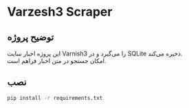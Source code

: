 # Varzesh3 Scraper

## توضیح پروژه
این پروژه اخبار سایت Varnish3 را می‌گیرد و در SQLite ذخیره می‌کند.  
امکان جستجو در متن اخبار فراهم است.

## نصب
```bash
pip install -r requirements.txt
